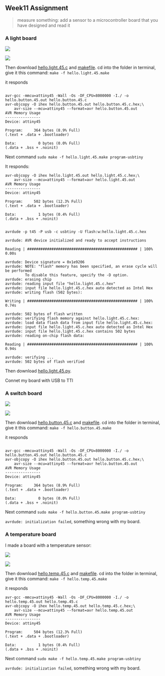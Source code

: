 ## Week11 Assignment

> measure something: add a sensor to a microcontroller board that you have designed and read it

### A light board

![](http://7xjpra.com1.z0.glb.clouddn.com/hello.light.45.png)

![](http://7xjpra.com1.z0.glb.clouddn.com/week11mylightboard.jpeg)

Then download [hello.light.45.c](http://academy.cba.mit.edu/classes/input_devices/light/hello.light.45.c) and [makefile](http://academy.cba.mit.edu/classes/input_devices/light/hello.light.45.make). cd into the folder in terminal, give it this command: ``make -f hello.light.45.make``


it responds

```

avr-gcc -mmcu=attiny45 -Wall -Os -DF_CPU=8000000 -I./ -o hello.button.45.out hello.button.45.c
avr-objcopy -O ihex hello.button.45.out hello.button.45.c.hex;\
	avr-size --mcu=attiny45 --format=avr hello.button.45.out
AVR Memory Usage
----------------
Device: attiny45

Program:     364 bytes (8.9% Full)
(.text + .data + .bootloader)

Data:          0 bytes (0.0% Full)
(.data + .bss + .noinit)
```
Next command ``sudo make -f hello.light.45.make program-usbtiny``

It responds:

```
avr-objcopy -O ihex hello.light.45.out hello.light.45.c.hex;\
	avr-size --mcu=attiny45 --format=avr hello.light.45.out
AVR Memory Usage
----------------
Device: attiny45

Program:     502 bytes (12.3% Full)
(.text + .data + .bootloader)

Data:          1 bytes (0.4% Full)
(.data + .bss + .noinit)


avrdude -p t45 -P usb -c usbtiny -U flash:w:hello.light.45.c.hex

avrdude: AVR device initialized and ready to accept instructions

Reading | ################################################## | 100% 0.00s

avrdude: Device signature = 0x1e9206
avrdude: NOTE: "flash" memory has been specified, an erase cycle will be performed
         To disable this feature, specify the -D option.
avrdude: erasing chip
avrdude: reading input file "hello.light.45.c.hex"
avrdude: input file hello.light.45.c.hex auto detected as Intel Hex
avrdude: writing flash (502 bytes):

Writing | ################################################## | 100% 0.74s

avrdude: 502 bytes of flash written
avrdude: verifying flash memory against hello.light.45.c.hex:
avrdude: load data flash data from input file hello.light.45.c.hex:
avrdude: input file hello.light.45.c.hex auto detected as Intel Hex
avrdude: input file hello.light.45.c.hex contains 502 bytes
avrdude: reading on-chip flash data:

Reading | ################################################## | 100% 0.94s

avrdude: verifying ...
avrdude: 502 bytes of flash verified
```
Then download [hello.light.45.py](http://academy.cba.mit.edu/classes/input_devices/light/hello.light.45.py).

Connet my board with USB to TTl

### A switch board

![](http://7xjpra.com1.z0.glb.clouddn.com/hello.button.45.png)

![](http://7xjpra.com1.z0.glb.clouddn.com/week11myswitchboard.jpeg)

Then download [hello.button.45.c](http://academy.cba.mit.edu/classes/input_devices/button/hello.button.45.c) and [makefile](http://academy.cba.mit.edu/classes/input_devices/button/hello.button.45.make). cd into the folder in terminal, give it this command: ``make -f hello.button.45.make``


it responds

```

avr-gcc -mmcu=attiny45 -Wall -Os -DF_CPU=8000000 -I./ -o hello.button.45.out hello.button.45.c
avr-objcopy -O ihex hello.button.45.out hello.button.45.c.hex;\
	avr-size --mcu=attiny45 --format=avr hello.button.45.out
AVR Memory Usage
----------------
Device: attiny45

Program:     364 bytes (8.9% Full)
(.text + .data + .bootloader)

Data:          0 bytes (0.0% Full)
(.data + .bss + .noinit)
```
Next command ``sudo make -f hello.button.45.make program-usbtiny``

``avrdude: initialization failed``, something wrong with my board.


### A temperature board

I made a board with a temperature sensor:

![](http://7xjpra.com1.z0.glb.clouddn.com/hello.temp.45.png)

![](http://7xjpra.com1.z0.glb.clouddn.com/week11mytempboard.jpeg)

Then download [hello.temp.45.c](http://academy.cba.mit.edu/classes/input_devices/temp/hello.temp.45.c) and [makefile](http://academy.cba.mit.edu/classes/input_devices/temp/hello.temp.45.make). cd into the folder in terminal, give it this command: ``make -f hello.temp.45.make``

it responds

```
avr-gcc -mmcu=attiny45 -Wall -Os -DF_CPU=8000000 -I./ -o hello.temp.45.out hello.temp.45.c
avr-objcopy -O ihex hello.temp.45.out hello.temp.45.c.hex;\
	avr-size --mcu=attiny45 --format=avr hello.temp.45.out
AVR Memory Usage
----------------
Device: attiny45

Program:     504 bytes (12.3% Full)
(.text + .data + .bootloader)

Data:          1 bytes (0.4% Full)
(.data + .bss + .noinit)

```

Next command ``sudo make -f hello.temp.45.make program-usbtiny``

``avrdude: initialization failed``, something wrong with my board.
